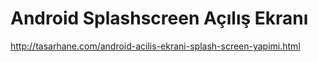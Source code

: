 # Android Splashscreen Açılış Ekranı
http://tasarhane.com/android-acilis-ekrani-splash-screen-yapimi.html
